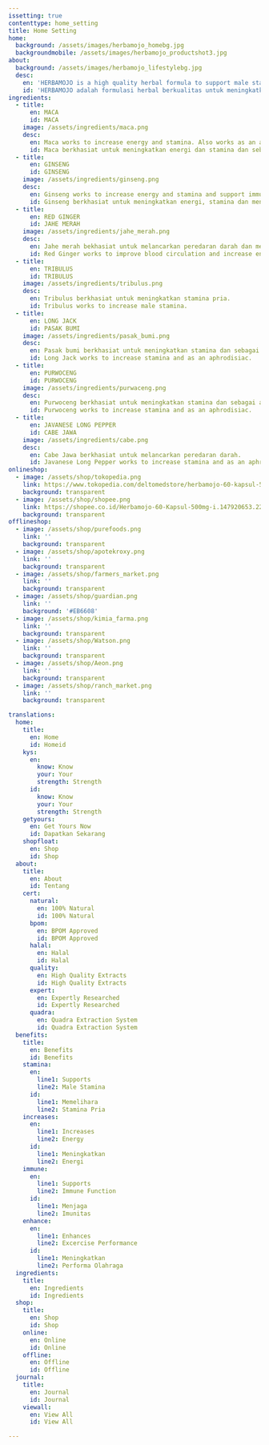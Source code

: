 ```yaml
---
issetting: true
contenttype: home_setting
title: Home Setting
home:
  background: /assets/images/herbamojo_homebg.jpg
  backgroundmobile: /assets/images/herbamojo_productshot3.jpg
about:
  background: /assets/images/herbamojo_lifestylebg.jpg
  desc:
    en: 'HERBAMOJO is a high quality herbal formula to support male stamina. HERBAMOJO contains 7 key herbal ingredients that works optimally to help improve energy, immunity and performance.'
    id: 'HERBAMOJO adalah formulasi herbal berkualitas untuk meningkatkan stamina pria, dengan 7 ekstrak herbal yang berkhasiat untuk meningkatkan energi, imun, dan performa secara optimal.'
ingredients:
  - title:
      en: MACA
      id: MACA
    image: /assets/ingredients/maca.png
    desc:
      en: Maca works to increase energy and stamina. Also works as an aphrodisiac.
      id: Maca berkhasiat untuk meningkatkan energi dan stamina dan sebagai afrodisiak
  - title:
      en: GINSENG
      id: GINSENG
    image: /assets/ingredients/ginseng.png
    desc:
      en: Ginseng works to increase energy and stamina and support immune function. Also works as an aphrodisiac.
      id: Ginseng berkhasiat untuk meningkatkan energi, stamina dan menjaga imunitas. Berkhasiat sebagai afrodisiak
  - title:
      en: RED GINGER
      id: JAHE MERAH
    image: /assets/ingredients/jahe_merah.png
    desc:
      en: Jahe merah bekhasiat untuk melancarkan peredaran darah dan meningkatkan energi.
      id: Red Ginger works to improve blood circulation and increase energy.
  - title:
      en: TRIBULUS
      id: TRIBULUS
    image: /assets/ingredients/tribulus.png
    desc:
      en: Tribulus berkhasiat untuk meningkatkan stamina pria.
      id: Tribulus works to increase male stamina.
  - title:
      en: LONG JACK
      id: PASAK BUMI
    image: /assets/ingredients/pasak_bumi.png
    desc:
      en: Pasak bumi berkhasiat untuk meningkatkan stamina dan sebagai afrodisiak
      id: Long Jack works to increase stamina and as an aphrodisiac.
  - title:
      en: PURWOCENG
      id: PURWOCENG
    image: /assets/ingredients/purwaceng.png
    desc:
      en: Purwoceng berkhasiat untuk meningkatkan stamina dan sebagai afrodisiak.
      id: Purwoceng works to increase stamina and as an aphrodisiac.
  - title:
      en: JAVANESE LONG PEPPER
      id: CABE JAWA
    image: /assets/ingredients/cabe.png
    desc:
      en: Cabe Jawa berkhasiat untuk melancarkan peredaran darah.
      id: Javanese Long Pepper works to increase stamina and as an aphrodisiac.
onlineshop:
  - image: /assets/shop/tokopedia.png
    link: https://www.tokopedia.com/deltomedstore/herbamojo-60-kapsul-500mg?trkid=f%3DCa0000L000P0W0S0Sh%2CCo0Po0Fr0Cb0_src%3Duniverse_page%3D1_ob%3D23_q%3Dherbamojo_po%3D1_catid%3D2289
    background: transparent
  - image: /assets/shop/shopee.png
    link: https://shopee.co.id/Herbamojo-60-Kapsul-500mg-i.147920653.2234541062
    background: transparent
offlineshop:
  - image: /assets/shop/purefoods.png
    link: ''
    background: transparent
  - image: /assets/shop/apotekroxy.png
    link: ''
    background: transparent
  - image: /assets/shop/farmers_market.png
    link: ''
    background: transparent
  - image: /assets/shop/guardian.png
    link: ''
    background: '#EB6608'
  - image: /assets/shop/kimia_farma.png
    link: ''
    background: transparent
  - image: /assets/shop/Watson.png
    link: ''
    background: transparent
  - image: /assets/shop/Aeon.png
    link: ''
    background: transparent
  - image: /assets/shop/ranch_market.png
    link: ''
    background: transparent

translations:
  home:
    title:
      en: Home
      id: Homeid
    kys:
      en:
        know: Know
        your: Your
        strength: Strength
      id:
        know: Know
        your: Your
        strength: Strength
    getyours:
      en: Get Yours Now
      id: Dapatkan Sekarang
    shopfloat:
      en: Shop
      id: Shop
  about:
    title:
      en: About
      id: Tentang
    cert:
      natural:
        en: 100% Natural
        id: 100% Natural
      bpom:
        en: BPOM Approved
        id: BPOM Approved
      halal:
        en: Halal
        id: Halal
      quality:
        en: High Quality Extracts
        id: High Quality Extracts
      expert:
        en: Expertly Researched
        id: Expertly Researched
      quadra:
        en: Quadra Extraction System
        id: Quadra Extraction System
  benefits:
    title:
      en: Benefits
      id: Benefits
    stamina:
      en:
        line1: Supports
        line2: Male Stamina
      id:
        line1: Memelihara
        line2: Stamina Pria
    increases:
      en:
        line1: Increases
        line2: Energy
      id:
        line1: Meningkatkan
        line2: Energi
    immune:
      en:
        line1: Supports
        line2: Immune Function
      id:
        line1: Menjaga
        line2: Imunitas
    enhance:
      en:
        line1: Enhances
        line2: Excercise Performance
      id:
        line1: Meningkatkan
        line2: Performa Olahraga
  ingredients:
    title:
      en: Ingredients
      id: Ingredients
  shop:
    title:
      en: Shop
      id: Shop
    online:
      en: Online
      id: Online
    offline:
      en: Offline
      id: Offline
  journal:
    title:
      en: Journal
      id: Journal
    viewall:
      en: View All
      id: View All

---
```

